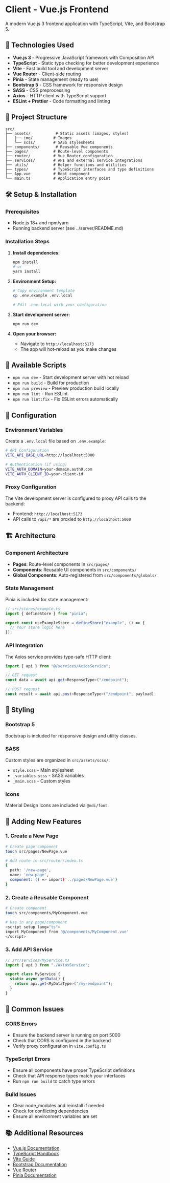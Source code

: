# Client - Vue.js Frontend

A modern Vue.js 3 frontend application with TypeScript, Vite, and Bootstrap 5.

## 🚀 Technologies Used

- **Vue.js 3** - Progressive JavaScript framework with Composition API
- **TypeScript** - Static type checking for better development experience
- **Vite** - Fast build tool and development server
- **Vue Router** - Client-side routing
- **Pinia** - State management (ready to use)
- **Bootstrap 5** - CSS framework for responsive design
- **SASS** - CSS preprocessing
- **Axios** - HTTP client with TypeScript support
- **ESLint + Prettier** - Code formatting and linting

## 📁 Project Structure

```
src/
├── assets/           # Static assets (images, styles)
│   ├── img/         # Images
│   └── scss/        # SASS stylesheets
├── components/       # Reusable Vue components
├── pages/           # Route-level components
├── router/          # Vue Router configuration
├── services/        # API and external service integrations
├── utils/           # Helper functions and utilities
├── types/           # TypeScript interfaces and type definitions
├── App.vue          # Root component
└── main.ts          # Application entry point
```

## 🛠️ Setup & Installation

### Prerequisites

- Node.js 18+ and npm/yarn
- Running backend server (see ../server/README.md)

### Installation Steps

1. **Install dependencies:**

   ```bash
   npm install
   # or
   yarn install
   ```

2. **Environment Setup:**

   ```bash
   # Copy environment template
   cp .env.example .env.local

   # Edit .env.local with your configuration
   ```

3. **Start development server:**

   ```bash
   npm run dev
   ```

4. **Open your browser:**
   - Navigate to `http://localhost:5173`
   - The app will hot-reload as you make changes

## 📜 Available Scripts

- `npm run dev` - Start development server with hot reload
- `npm run build` - Build for production
- `npm run preview` - Preview production build locally
- `npm run lint` - Run ESLint
- `npm run lint:fix` - Fix ESLint errors automatically

## 🔧 Configuration

### Environment Variables

Create a `.env.local` file based on `.env.example`:

```bash
# API Configuration
VITE_API_BASE_URL=http://localhost:5000

# Authentication (if using)
VITE_AUTH_DOMAIN=your-domain.auth0.com
VITE_AUTH_CLIENT_ID=your-client-id
```

### Proxy Configuration

The Vite development server is configured to proxy API calls to the backend:

- Frontend: `http://localhost:5173`
- API calls to `/api/*` are proxied to `http://localhost:5000`

## 🏗️ Architecture

### Component Architecture

- **Pages**: Route-level components in `src/pages/`
- **Components**: Reusable UI components in `src/components/`
- **Global Components**: Auto-registered from `src/components/globals/`

### State Management

Pinia is included for state management:

```typescript
// src/stores/example.ts
import { defineStore } from "pinia";

export const useExampleStore = defineStore("example", () => {
  // Your store logic here
});
```

### API Integration

The Axios service provides type-safe HTTP client:

```typescript
import { api } from "@/services/AxiosService";

// GET request
const data = await api.get<ResponseType>("/endpoint");

// POST request
const result = await api.post<ResponseType>("/endpoint", payload);
```

## 🎨 Styling

### Bootstrap 5

Bootstrap is included for responsive design and utility classes.

### SASS

Custom styles are organized in `src/assets/scss/`:

- `style.scss` - Main stylesheet
- `_variables.scss` - SASS variables
- `_main.scss` - Custom styles

### Icons

Material Design Icons are included via `@mdi/font`.

## 🧪 Adding New Features

### 1. Create a New Page

```bash
# Create page component
touch src/pages/NewPage.vue

# Add route in src/router/index.ts
{
  path: '/new-page',
  name: 'new-page',
  component: () => import('../pages/NewPage.vue')
}
```

### 2. Create a Reusable Component

```bash
# Create component
touch src/components/MyComponent.vue

# Use in any page/component
<script setup lang="ts">
import MyComponent from '@/components/MyComponent.vue'
</script>
```

### 3. Add API Service

```typescript
// src/services/MyService.ts
import { api } from "./AxiosService";

export class MyService {
  static async getData() {
    return api.get<MyDataType>("/my-endpoint");
  }
}
```

## 🚨 Common Issues

### CORS Errors

- Ensure the backend server is running on port 5000
- Check that CORS is configured in the backend
- Verify proxy configuration in `vite.config.ts`

### TypeScript Errors

- Ensure all components have proper TypeScript definitions
- Check that API response types match your interfaces
- Run `npm run build` to catch type errors

### Build Issues

- Clear node_modules and reinstall if needed
- Check for conflicting dependencies
- Ensure all environment variables are set

## 📚 Additional Resources

- [Vue.js Documentation](https://vuejs.org/)
- [TypeScript Handbook](https://www.typescriptlang.org/docs/)
- [Vite Guide](https://vitejs.dev/guide/)
- [Bootstrap Documentation](https://getbootstrap.com/docs/5.3/)
- [Vue Router](https://router.vuejs.org/)
- [Pinia Documentation](https://pinia.vuejs.org/)
